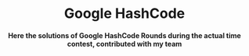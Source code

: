 <h1 align="center">Google HashCode</h1>

<h4 align="center">Here the solutions of Google HashCode Rounds during the actual time contest, contributed with my team</h4>
